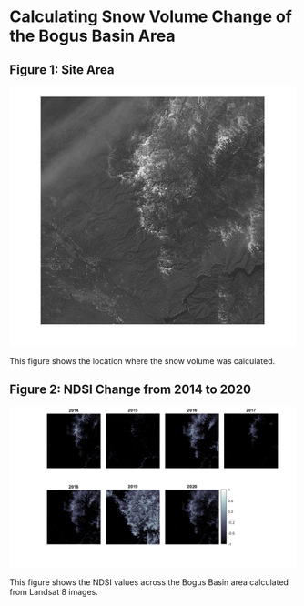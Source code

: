 # Calculating Snow Volume Change of the Bogus Basin Area
## Figure 1: Site Area
![Map](Figures/Map.jpg)

This figure shows the location where the snow volume was calculated. 
## Figure 2: NDSI Change from 2014 to 2020
![NDSIMap](Figures/NDSIMap.png)

This figure shows the NDSI values across the Bogus Basin area calculated from Landsat 8 images. 
